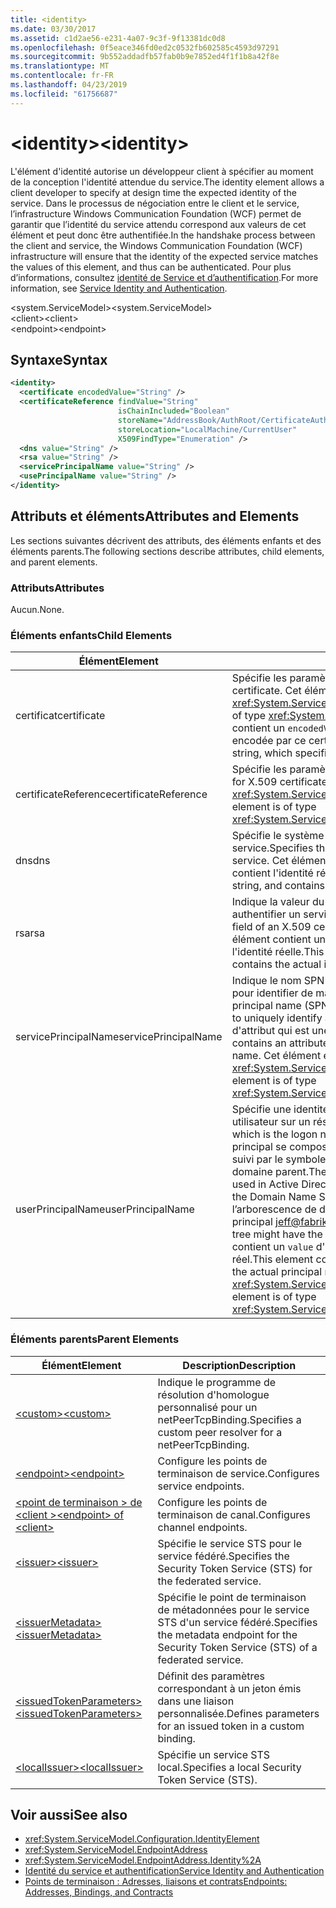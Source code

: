 ```yaml
---
title: <identity>
ms.date: 03/30/2017
ms.assetid: c1d2ae56-e231-4a07-9c3f-9f13381dc0d8
ms.openlocfilehash: 0f5eace346fd0ed2c0532fb602585c4593d97291
ms.sourcegitcommit: 9b552addadfb57fab0b9e7852ed4f1f1b8a42f8e
ms.translationtype: MT
ms.contentlocale: fr-FR
ms.lasthandoff: 04/23/2019
ms.locfileid: "61756687"
---
```

# <a name="identity"></a><span data-ttu-id="a7086-101">\<identity></span><span class="sxs-lookup"><span data-stu-id="a7086-101">\<identity></span></span>
<span data-ttu-id="a7086-102">L'élément d'identité autorise un développeur client à spécifier au moment de la conception l'identité attendue du service.</span><span class="sxs-lookup"><span data-stu-id="a7086-102">The identity element allows a client developer to specify at design time the expected identity of the service.</span></span> <span data-ttu-id="a7086-103">Dans le processus de négociation entre le client et le service, l’infrastructure Windows Communication Foundation (WCF) permet de garantir que l’identité du service attendu correspond aux valeurs de cet élément et peut donc être authentifiée.</span><span class="sxs-lookup"><span data-stu-id="a7086-103">In the handshake process between the client and service, the Windows Communication Foundation (WCF) infrastructure will ensure that the identity of the expected service matches the values of this element, and thus can be authenticated.</span></span> <span data-ttu-id="a7086-104">Pour plus d’informations, consultez [identité de Service et d’authentification](../../../../../docs/framework/wcf/feature-details/service-identity-and-authentication.md).</span><span class="sxs-lookup"><span data-stu-id="a7086-104">For more information, see [Service Identity and Authentication](../../../../../docs/framework/wcf/feature-details/service-identity-and-authentication.md).</span></span>  
  
 <span data-ttu-id="a7086-105">\<system.ServiceModel></span><span class="sxs-lookup"><span data-stu-id="a7086-105">\<system.ServiceModel></span></span>  
<span data-ttu-id="a7086-106">\<client></span><span class="sxs-lookup"><span data-stu-id="a7086-106">\<client></span></span>  
<span data-ttu-id="a7086-107">\<endpoint></span><span class="sxs-lookup"><span data-stu-id="a7086-107">\<endpoint></span></span>  
  
## <a name="syntax"></a><span data-ttu-id="a7086-108">Syntaxe</span><span class="sxs-lookup"><span data-stu-id="a7086-108">Syntax</span></span>  
  
```xml  
<identity>
  <certificate encodedValue="String" />
  <certificateReference findValue="String"
                        isChainIncluded="Boolean"
                        storeName="AddressBook/AuthRoot/CertificateAuthority/Disallowed/My/Root/TrustedPeople/TrustedPublisher"
                        storeLocation="LocalMachine/CurrentUser"
                        X509FindType="Enumeration" />
  <dns value="String" />
  <rsa value="String" />
  <servicePrincipalName value="String" />
  <usePrincipalName value="String" />
</identity>
```  
  
## <a name="attributes-and-elements"></a><span data-ttu-id="a7086-109">Attributs et éléments</span><span class="sxs-lookup"><span data-stu-id="a7086-109">Attributes and Elements</span></span>  
 <span data-ttu-id="a7086-110">Les sections suivantes décrivent des attributs, des éléments enfants et des éléments parents.</span><span class="sxs-lookup"><span data-stu-id="a7086-110">The following sections describe attributes, child elements, and parent elements.</span></span>  
  
### <a name="attributes"></a><span data-ttu-id="a7086-111">Attributs</span><span class="sxs-lookup"><span data-stu-id="a7086-111">Attributes</span></span>  
 <span data-ttu-id="a7086-112">Aucun.</span><span class="sxs-lookup"><span data-stu-id="a7086-112">None.</span></span>  
  
### <a name="child-elements"></a><span data-ttu-id="a7086-113">Éléments enfants</span><span class="sxs-lookup"><span data-stu-id="a7086-113">Child Elements</span></span>  
  
|<span data-ttu-id="a7086-114">Élément</span><span class="sxs-lookup"><span data-stu-id="a7086-114">Element</span></span>|<span data-ttu-id="a7086-115">Description</span><span class="sxs-lookup"><span data-stu-id="a7086-115">Description</span></span>|  
|-------------|-----------------|  
|<span data-ttu-id="a7086-116">certificat</span><span class="sxs-lookup"><span data-stu-id="a7086-116">certificate</span></span>|<span data-ttu-id="a7086-117">Spécifie les paramètres d'un certificat X.509.</span><span class="sxs-lookup"><span data-stu-id="a7086-117">Specifies settings of an X.509 certificate.</span></span> <span data-ttu-id="a7086-118">Cet élément est de type <xref:System.ServiceModel.Configuration.CertificateElement>.</span><span class="sxs-lookup"><span data-stu-id="a7086-118">This element is of type <xref:System.ServiceModel.Configuration.CertificateElement>.</span></span> <span data-ttu-id="a7086-119">Il contient un `encodedValue` d'attribut qui est une chaîne indiquant la valeur encodée par ce certificat.</span><span class="sxs-lookup"><span data-stu-id="a7086-119">It contains an attribute `encodedValue` that is a string, which specifies the value encoded by this certificate.</span></span>|  
|<span data-ttu-id="a7086-120">certificateReference</span><span class="sxs-lookup"><span data-stu-id="a7086-120">certificateReference</span></span>|<span data-ttu-id="a7086-121">Spécifie les paramètres de validation du certificat X.509.</span><span class="sxs-lookup"><span data-stu-id="a7086-121">Specifies settings for X.509 certificate validation.</span></span> <span data-ttu-id="a7086-122">Cet élément est de type <xref:System.ServiceModel.Configuration.CertificateReferenceElement>.</span><span class="sxs-lookup"><span data-stu-id="a7086-122">This element is of type <xref:System.ServiceModel.Configuration.CertificateReferenceElement>.</span></span>|  
|<span data-ttu-id="a7086-123">dns</span><span class="sxs-lookup"><span data-stu-id="a7086-123">dns</span></span>|<span data-ttu-id="a7086-124">Spécifie le système DNS d'un certificat X.509 utilisé pour authentifier un service.</span><span class="sxs-lookup"><span data-stu-id="a7086-124">Specifies the DNS of an X.509 certificate used to authenticate a service.</span></span> <span data-ttu-id="a7086-125">Cet élément contient un attribut `value` qui est une chaîne et qui contient l'identité réelle.</span><span class="sxs-lookup"><span data-stu-id="a7086-125">This element contains an attribute `value` that is a string, and contains the actual identity.</span></span>|  
|<span data-ttu-id="a7086-126">rsa</span><span class="sxs-lookup"><span data-stu-id="a7086-126">rsa</span></span>|<span data-ttu-id="a7086-127">Indique la valeur du champ RSA d'un certificat X.509 utilisée pour authentifier un service au niveau d'un client.</span><span class="sxs-lookup"><span data-stu-id="a7086-127">Specifies the value of the RSA field of an X.509 certificate used to authenticate a service to a client.</span></span> <span data-ttu-id="a7086-128">Cet élément contient un attribut `value` qui est une chaîne et qui contient l'identité réelle.</span><span class="sxs-lookup"><span data-stu-id="a7086-128">This element contains an attribute `value` that is a string, and contains the actual identity</span></span>|  
|<span data-ttu-id="a7086-129">servicePrincipalName</span><span class="sxs-lookup"><span data-stu-id="a7086-129">servicePrincipalName</span></span>|<span data-ttu-id="a7086-130">Indique le nom SPN correspondant au nom principal utilisé par un client pour identifier de manière unique l'instance d'un service.</span><span class="sxs-lookup"><span data-stu-id="a7086-130">Specifies a server principal name (SPN) identity, which is the principal name used by a client to uniquely identify an instance of a service.</span></span> <span data-ttu-id="a7086-131">Cet élément contient un `value` d'attribut qui est une chaîne contenant le nom principal réel.</span><span class="sxs-lookup"><span data-stu-id="a7086-131">This element contains an attribute `value` that is a string, and contains the actual principal name.</span></span> <span data-ttu-id="a7086-132">Cet élément est de type <xref:System.ServiceModel.Configuration.ServicePrincipalNameElement>.</span><span class="sxs-lookup"><span data-stu-id="a7086-132">This element is of type <xref:System.ServiceModel.Configuration.ServicePrincipalNameElement>.</span></span>|  
|<span data-ttu-id="a7086-133">userPrincipalName</span><span class="sxs-lookup"><span data-stu-id="a7086-133">userPrincipalName</span></span>|<span data-ttu-id="a7086-134">Spécifie une identité UPN correspondant au type de nom de connexion d'un utilisateur sur un réseau.</span><span class="sxs-lookup"><span data-stu-id="a7086-134">Specifies a user principal name (UPN) identity, which is the logon name type of a user on a network.</span></span> <span data-ttu-id="a7086-135">Le nom d’utilisateur principal se compose du nom d’objet utilisateur utilisé dans Active Directory, suivi par le symbole at (\@) et puis, en règle générale, le système de nom de domaine parent.</span><span class="sxs-lookup"><span data-stu-id="a7086-135">The user principal name consists of the user object name used in Active Directory, followed by the at symbol (\@) and then, typically, the Domain Name System parent domain.</span></span> <span data-ttu-id="a7086-136">Par exemple, Jeff dans l’arborescence de domaine Fabrikam.com peut avoir le nom d’utilisateur principal [ jeff@fabrikam.com ](mailto:jeffsmith@fabrikam.com).</span><span class="sxs-lookup"><span data-stu-id="a7086-136">For example, Jeff in the Fabrikam.com domain tree might have the user principal name [jeff@fabrikam.com](mailto:jeffsmith@fabrikam.com).</span></span>  <span data-ttu-id="a7086-137">Cet élément contient un `value` d'attribut qui est une chaîne contenant le nom principal réel.</span><span class="sxs-lookup"><span data-stu-id="a7086-137">This element contains an attribute `value` that is a string, and contains the actual principal name.</span></span> <span data-ttu-id="a7086-138">Cet élément est de type <xref:System.ServiceModel.Configuration.UserPrincipalNameElement>.</span><span class="sxs-lookup"><span data-stu-id="a7086-138">This element is of type <xref:System.ServiceModel.Configuration.UserPrincipalNameElement>.</span></span>|  
  
### <a name="parent-elements"></a><span data-ttu-id="a7086-139">Éléments parents</span><span class="sxs-lookup"><span data-stu-id="a7086-139">Parent Elements</span></span>  
  
|<span data-ttu-id="a7086-140">Élément</span><span class="sxs-lookup"><span data-stu-id="a7086-140">Element</span></span>|<span data-ttu-id="a7086-141">Description</span><span class="sxs-lookup"><span data-stu-id="a7086-141">Description</span></span>|  
|-------------|-----------------|  
|[<span data-ttu-id="a7086-142">\<custom></span><span class="sxs-lookup"><span data-stu-id="a7086-142">\<custom></span></span>](../../../../../docs/framework/configure-apps/file-schema/wcf/custom.md)|<span data-ttu-id="a7086-143">Indique le programme de résolution d'homologue personnalisé pour un netPeerTcpBinding.</span><span class="sxs-lookup"><span data-stu-id="a7086-143">Specifies a custom peer resolver for a netPeerTcpBinding.</span></span>|  
|[<span data-ttu-id="a7086-144">\<endpoint></span><span class="sxs-lookup"><span data-stu-id="a7086-144">\<endpoint></span></span>](endpoint-element.md)|<span data-ttu-id="a7086-145">Configure les points de terminaison de service.</span><span class="sxs-lookup"><span data-stu-id="a7086-145">Configures service endpoints.</span></span>|  
|[<span data-ttu-id="a7086-146">\<point de terminaison > de \<client ></span><span class="sxs-lookup"><span data-stu-id="a7086-146">\<endpoint> of \<client></span></span>](endpoint-of-client.md)|<span data-ttu-id="a7086-147">Configure les points de terminaison de canal.</span><span class="sxs-lookup"><span data-stu-id="a7086-147">Configures channel endpoints.</span></span>|  
|[<span data-ttu-id="a7086-148">\<issuer></span><span class="sxs-lookup"><span data-stu-id="a7086-148">\<issuer></span></span>](../../../../../docs/framework/configure-apps/file-schema/wcf/issuer.md)|<span data-ttu-id="a7086-149">Spécifie le service STS pour le service fédéré.</span><span class="sxs-lookup"><span data-stu-id="a7086-149">Specifies the Security Token Service (STS) for the federated service.</span></span>|  
|[<span data-ttu-id="a7086-150">\<issuerMetadata></span><span class="sxs-lookup"><span data-stu-id="a7086-150">\<issuerMetadata></span></span>](../../../../../docs/framework/configure-apps/file-schema/wcf/issuermetadata.md)|<span data-ttu-id="a7086-151">Spécifie le point de terminaison de métadonnées pour le service STS d'un service fédéré.</span><span class="sxs-lookup"><span data-stu-id="a7086-151">Specifies the metadata endpoint for the Security Token Service (STS) of a federated service.</span></span>|  
|[<span data-ttu-id="a7086-152">\<issuedTokenParameters></span><span class="sxs-lookup"><span data-stu-id="a7086-152">\<issuedTokenParameters></span></span>](../../../../../docs/framework/configure-apps/file-schema/wcf/issuedtokenparameters.md)|<span data-ttu-id="a7086-153">Définit des paramètres correspondant à un jeton émis dans une liaison personnalisée.</span><span class="sxs-lookup"><span data-stu-id="a7086-153">Defines parameters for an issued token in a custom binding.</span></span>|  
|[<span data-ttu-id="a7086-154">\<localIssuer></span><span class="sxs-lookup"><span data-stu-id="a7086-154">\<localIssuer></span></span>](../../../../../docs/framework/configure-apps/file-schema/wcf/localissuer.md)|<span data-ttu-id="a7086-155">Spécifie un service STS local.</span><span class="sxs-lookup"><span data-stu-id="a7086-155">Specifies a local Security Token Service (STS).</span></span>|  
  
## <a name="see-also"></a><span data-ttu-id="a7086-156">Voir aussi</span><span class="sxs-lookup"><span data-stu-id="a7086-156">See also</span></span>

- <xref:System.ServiceModel.Configuration.IdentityElement>
- <xref:System.ServiceModel.EndpointAddress>
- <xref:System.ServiceModel.EndpointAddress.Identity%2A>
- [<span data-ttu-id="a7086-157">Identité du service et authentification</span><span class="sxs-lookup"><span data-stu-id="a7086-157">Service Identity and Authentication</span></span>](../../../../../docs/framework/wcf/feature-details/service-identity-and-authentication.md)
- [<span data-ttu-id="a7086-158">Points de terminaison : Adresses, liaisons et contrats</span><span class="sxs-lookup"><span data-stu-id="a7086-158">Endpoints: Addresses, Bindings, and Contracts</span></span>](../../../../../docs/framework/wcf/feature-details/endpoints-addresses-bindings-and-contracts.md)
